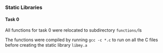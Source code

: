 ### Static Libraries

#### Task 0

All functions for task 0 were relocated to subdirectory `functions/`ls

The functions were compiled by running `gcc -c *.c` to run on all the C files before creating the static library `libmy.a`
